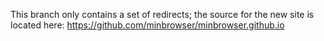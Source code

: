 This branch only contains a set of redirects; the source for the new site is located here: https://github.com/minbrowser/minbrowser.github.io
